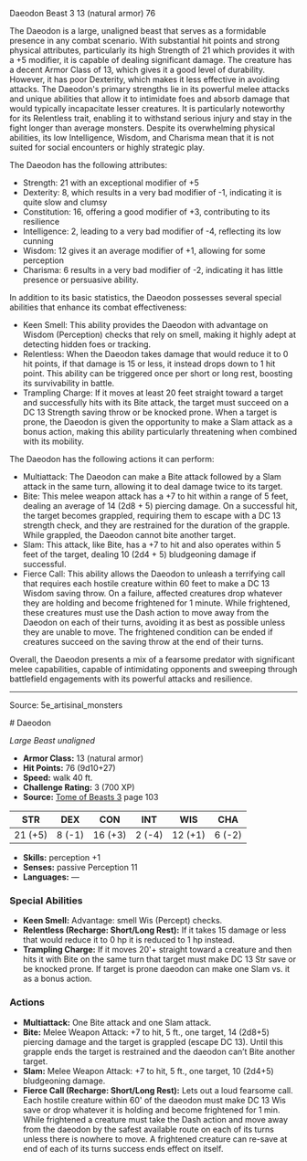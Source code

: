 <MonsterName/>Daeodon</MonsterName>
<CreatureType/>Beast</CreatureType>
<CR/>3</CR>
<AC/>13 (natural armor)</AC>
<HP/>76</HP>
<summary>The Daeodon is a large, unaligned beast that serves as a formidable presence in any combat scenario. With substantial hit points and strong physical attributes, particularly its high Strength of 21 which provides it with a +5 modifier, it is capable of dealing significant damage. The creature has a decent Armor Class of 13, which gives it a good level of durability. However, it has poor Dexterity, which makes it less effective in avoiding attacks. The Daeodon's primary strengths lie in its powerful melee attacks and unique abilities that allow it to intimidate foes and absorb damage that would typically incapacitate lesser creatures. It is particularly noteworthy for its Relentless trait, enabling it to withstand serious injury and stay in the fight longer than average monsters. Despite its overwhelming physical abilities, its low Intelligence, Wisdom, and Charisma mean that it is not suited for social encounters or highly strategic play.</summary>

<detail>

The Daeodon has the following attributes: 
- Strength: 21 with an exceptional modifier of +5
- Dexterity: 8, which results in a very bad modifier of -1, indicating it is quite slow and clumsy
- Constitution: 16, offering a good modifier of +3, contributing to its resilience
- Intelligence: 2, leading to a very bad modifier of -4, reflecting its low cunning
- Wisdom: 12 gives it an average modifier of +1, allowing for some perception
- Charisma: 6 results in a very bad modifier of -2, indicating it has little presence or persuasive ability.

In addition to its basic statistics, the Daeodon possesses several special abilities that enhance its combat effectiveness:
- Keen Smell: This ability provides the Daeodon with advantage on Wisdom (Perception) checks that rely on smell, making it highly adept at detecting hidden foes or tracking.
- Relentless: When the Daeodon takes damage that would reduce it to 0 hit points, if that damage is 15 or less, it instead drops down to 1 hit point. This ability can be triggered once per short or long rest, boosting its survivability in battle.
- Trampling Charge: If it moves at least 20 feet straight toward a target and successfully hits with its Bite attack, the target must succeed on a DC 13 Strength saving throw or be knocked prone. When a target is prone, the Daeodon is given the opportunity to make a Slam attack as a bonus action, making this ability particularly threatening when combined with its mobility.

The Daeodon has the following actions it can perform:
- Multiattack: The Daeodon can make a Bite attack followed by a Slam attack in the same turn, allowing it to deal damage twice to its target.
- Bite: This melee weapon attack has a +7 to hit within a range of 5 feet, dealing an average of 14 (2d8 + 5) piercing damage. On a successful hit, the target becomes grappled, requiring them to escape with a DC 13 strength check, and they are restrained for the duration of the grapple. While grappled, the Daeodon cannot bite another target.
- Slam: This attack, like Bite, has a +7 to hit and also operates within 5 feet of the target, dealing 10 (2d4 + 5) bludgeoning damage if successful.
- Fierce Call: This ability allows the Daeodon to unleash a terrifying call that requires each hostile creature within 60 feet to make a DC 13 Wisdom saving throw. On a failure, affected creatures drop whatever they are holding and become frightened for 1 minute. While frightened, these creatures must use the Dash action to move away from the Daeodon on each of their turns, avoiding it as best as possible unless they are unable to move. The frightened condition can be ended if creatures succeed on the saving throw at the end of their turns. 

Overall, the Daeodon presents a mix of a fearsome predator with significant melee capabilities, capable of intimidating opponents and sweeping through battlefield engagements with its powerful attacks and resilience.</detail>



---

Source: 5e_artisinal_monsters

<statblock>
# Daeodon

*Large* *Beast* *unaligned*

- **Armor Class:** 13 (natural armor)
- **Hit Points:** 76 (9d10+27)
- **Speed:** walk 40 ft.
- **Challenge Rating:** 3 (700 XP)
- **Source:** [Tome of Beasts 3](https://koboldpress.com/kpstore/product/tome-of-beasts-3-for-5th-edition/) page 103

| STR | DEX | CON | INT | WIS | CHA |
| --- | --- | --- | --- | --- | --- |
| 21 (+5) | 8 (-1) | 16 (+3) | 2 (-4) | 12 (+1) | 6 (-2) |

- **Skills:** perception +1
- **Senses:** passive Perception 11
- **Languages:** —

### Special Abilities

- **Keen Smell:** Advantage: smell Wis (Percept) checks.
- **Relentless (Recharge: Short/Long Rest):** If it takes 15 damage or less that would reduce it to 0 hp it is reduced to 1 hp instead.
- **Trampling Charge:** If it moves 20'+ straight toward a creature and then hits it with Bite on the same turn that target must make DC 13 Str save or be knocked prone. If target is prone daeodon can make one Slam vs. it as a bonus action.

### Actions

- **Multiattack:** One Bite attack and one Slam attack.
- **Bite:** Melee Weapon Attack: +7 to hit, 5 ft., one target, 14 (2d8+5) piercing damage and the target is grappled (escape DC 13). Until this grapple ends the target is restrained and the daeodon can’t Bite another target.
- **Slam:** Melee Weapon Attack: +7 to hit, 5 ft., one target, 10 (2d4+5) bludgeoning damage.
- **Fierce Call (Recharge: Short/Long Rest):** Lets out a loud fearsome call. Each hostile creature within 60' of the daeodon must make DC 13 Wis save or drop whatever it is holding and become frightened for 1 min. While frightened a creature must take the Dash action and move away from the daeodon by the safest available route on each of its turns unless there is nowhere to move. A frightened creature can re-save at end of each of its turns success ends effect on itself.


</statblock>


